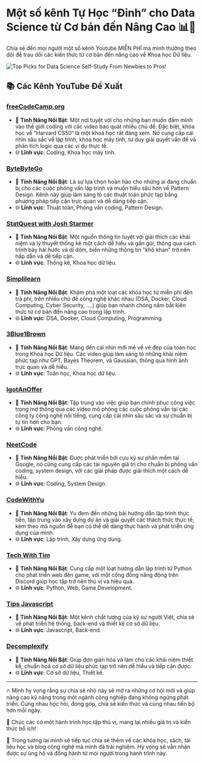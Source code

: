 # Một số kênh Tự Học “Đỉnh” cho Data Science từ Cơ bản đến Nâng Cao 📊🚀

Chia sẻ đến mọi người một số kênh Youtube MIỄN PHÍ mà mình thường theo dõi để trau dồi các kiến thức từ cơ bản đến nâng cao về Khoa học Dữ liệu.

![Top Picks for Data Science Self-Study From Newbies to Pros!](https://github.com/kh4nh12/self_study_ds/assets/62872625/460a73b8-eec1-4b41-884b-8276e824479b)




## 📚 Các Kênh YouTube Đề Xuất

### [freeCodeCamp.org](https://www.youtube.com/@freecodecamp)
- 🌟 **Tính Năng Nổi Bật**: Một nơi tuyệt vời cho những bạn muốn đắm mình vào thế giới coding với các video bao quát nhiều chủ đề. Đặc biệt, khóa học về "Harvard CS50“  là một khoá học rất đáng xem. Nó cung cấp cái nhìn sâu sắc về lập trình, khoa học máy tính, tư duy giải quyết vấn đề và phân tích logic qua các ví dụ thực tế.
- 🌐 **Lĩnh vực**: Coding, Khoa học máy tính.

### [ByteByteGo](https://www.youtube.com/@ByteByteGo)
- 🌟 **Tính Năng Nổi Bật**: Là sự lựa chọn hoàn hảo cho những ai đang chuẩn bị cho các cuộc phỏng vấn lập trình và muốn hiểu sâu hơn về Pattern Design. Kênh này giúp làm sáng tỏ các thuật toán phức tạp bằng phương pháp tiếp cận trực quan và dễ dàng tiếp cận.
- 🌐 **Lĩnh vực**: Thuật toán, Phỏng vấn coding, Pattern Design.

### [StatQuest with Josh Starmer](https://www.youtube.com/@statquest)
- 🌟 **Tính Năng Nổi Bật**: Một nguồn thông tin tuyệt vời giải thích các khái niệm và lý thuyết thống kê một cách dễ hiểu và gần gũi, thông qua cách trình bày hài hước và dí dỏm, biến những thông tin "khô khan" trở nên hấp dẫn và dễ tiếp cận.
- 🌐 **Lĩnh vực**: Thống kê, Khoa học dữ liệu.

### [Simplilearn](https://www.youtube.com/user/Simplilearn)
- 🌟 **Tính Năng Nổi Bật**: Khám phá một loạt các khóa học từ miễn phí đến trả phí, trên nhiều chủ đề công nghệ khác nhau (DSA, Docker, Cloud Computing, Cyber Security, ….) giúp bạn nhanh chóng nắm bắt kiến thức từ cơ bản đến nâng cao trong lập trình.
- 🌐 **Lĩnh vực**: DSA, Docker, Cloud Computing, Programming.

### [3Blue1Brown](https://www.youtube.com/@3blue1brown)
- 🌟 **Tính Năng Nổi Bật**: Mang đến cái nhìn mới mẻ về vẻ đẹp của toán học trong Khoa học Dữ liệu. Các video giúp làm sáng tỏ những khái niệm phức tạp như GPT, Bayes Theorem, và Gaussian, thông qua hình ảnh trực quan và dễ hiểu.
- 🌐 **Lĩnh vực**: Toán học, Khoa học dữ liệu.

### [IgotAnOffer](https://www.youtube.com/@IGotAnOffer-Engineering)
- 🌟 **Tính Năng Nổi Bật**: Tập trung vào việc giúp bạn chinh phục công việc trong mơ thông qua các video mô phỏng các cuộc phỏng vấn tại các công ty công nghệ nổi tiếng, cung cấp cái nhìn sâu sắc và sự chuẩn bị tự tin hơn cho bạn.
- 🌐 **Lĩnh vực**: Phỏng vấn công nghệ.

### [NeetCode](https://www.youtube.com/@NeetCode)
- 🌟 **Tính Năng Nổi Bật**: Được phát triển bởi cựu kỹ sư phần mềm tại Google, nó cũng cung cấp các tài nguyên giá trị cho chuẩn bị phỏng vấn coding, system design, với các giải pháp được giải thích một cách dễ hiểu.
- 🌐 **Lĩnh vực**: Coding, System Design.

### [CodeWithYu](https://www.youtube.com/@CodeWithYu)
- 🌟 **Tính Năng Nổi Bật**: Yu đem đến những bài hướng dẫn lập trình thực tiễn, tập trung vào xây dựng dự án và giải quyết các thách thức thực tế, kèm theo mã nguồn để bạn có thể dễ dàng thực hành và phát triển ứng dụng của mình.
- 🌐 **Lĩnh vực**: Lập trình, Xây dựng ứng dụng.

### [Tech With Tim](https://www.youtube.com/@TechWithTim)
- 🌟 **Tính Năng Nổi Bật**: Cung cấp một loạt hướng dẫn lập trình từ Python cho phát triển web đến game, với một cộng đồng năng động trên Discord giúp học tập trở nên thú vị và hiệu quả.
- 🌐 **Lĩnh vực**: Python, Web, Game Development.

### [Tips Javascript](https://www.youtube.com/@anonystick)
- 🌟 **Tính Năng Nổi Bật**: Một kênh chất lượng của kỹ sư người Việt, chia sẻ về phát triển hệ thống, back-end và thiết kế cơ sở dữ liệu.
- 🌐 **Lĩnh vực**: Javascript, Back-end.

### [Decomplexify](https://www.youtube.com/@decomplexify)
- 🌟 **Tính Năng Nổi Bật**: Giúp đơn giản hóa và làm cho các khái niệm thiết kế, chuẩn hoá cơ sở dữ liệu phức tạp trở nên dễ hiểu và tiếp cận được.
- 🌐 **Lĩnh vực**: Cơ sở dữ liệu, Thiết kế.

---

🔥 Mình hy vọng rằng sự chia sẻ nhỏ này sẽ mở ra những cơ hội mới và giúp nâng cao kỹ năng trong một ngành công nghiệp đang không ngừng phát triển. Cùng nhau học hỏi, đóng góp, chia sẻ kiến thức và cùng nhau tiến bộ hơn mỗi ngày. 

🌟 Chúc các có một hành trình học tập thú vị, mang lại nhiều giá trị và kiến thức bổ ích!

📢 Trong tương lai mình sẽ tiếp tục chia sẻ thêm về các khóa học, sách, tài liệu học và blog công nghệ mà mình đã trải nghiệm. Hy vọng sẽ vẫn nhận được sự ủng hộ và đồng hành từ mọi người trong hành trình này.
